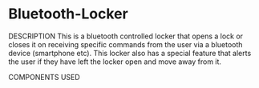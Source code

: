 # Bluetooth-Locker
DESCRIPTION
This is a bluetooth controlled locker that opens a lock or closes it on receiving specific commands from the user via a bluetooth device (smartphone etc). This locker also has a special feature that alerts the user if they have left the locker open and move away from it.

COMPONENTS USED




